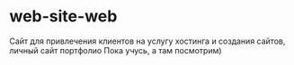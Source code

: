 # web-site-web
Сайт для привлечения клиентов на услугу хостинга и создания сайтов, личный сайт портфолио
Пока учусь, а там посмотрим)
